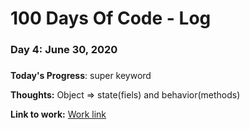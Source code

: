 # 100 Days Of Code - Log

### Day 4: June 30, 2020
##### 

**Today's Progress**: super keyword

**Thoughts:** Object => state(fiels) and behavior(methods)

**Link to work:** [Work link](https://github.com/pppatil7/100-days-of-code/commit/cbb7dcbebc3d15faff329d85c19e9c82ac4f8d3c)

